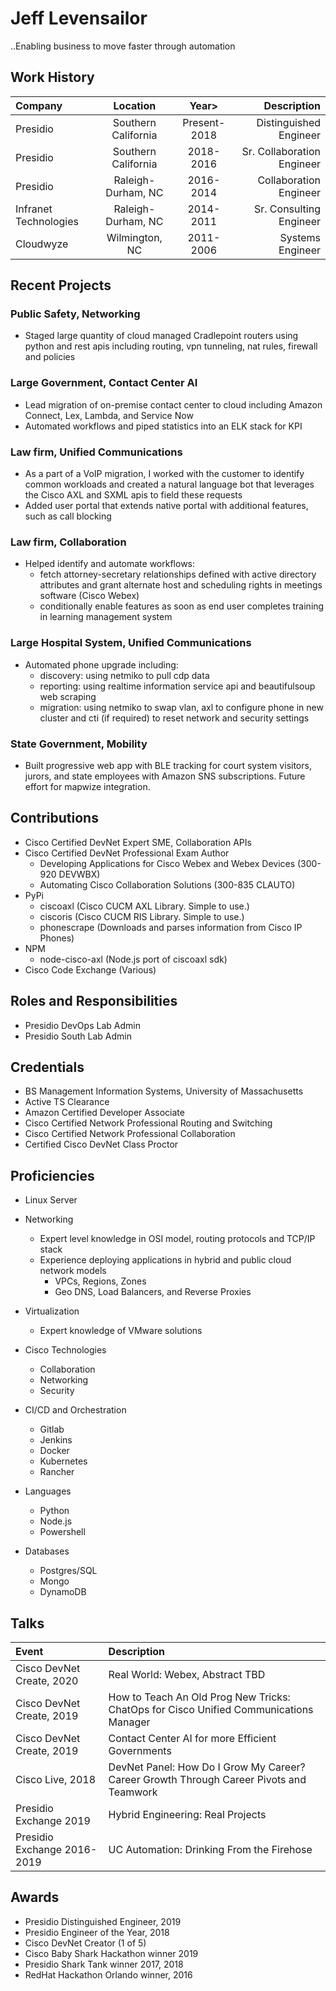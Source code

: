 # Jeff Levensailor

..Enabling business to move faster through automation

## Work History

| Company | Location | Year> | Description |
|:--------|:-------:|:-------:|--------:|
| Presidio | Southern California | Present-2018 | Distinguished Engineer |
| Presidio | Southern California | 2018-2016 | Sr. Collaboration Engineer |
| Presidio | Raleigh-Durham, NC | 2016-2014 | Collaboration Engineer |
| Infranet Technologies | Raleigh-Durham, NC | 2014-2011 | Sr. Consulting Engineer |
| Cloudwyze | Wilmington, NC | 2011-2006 | Systems Engineer |

## Recent Projects

### Public Safety, Networking
- Staged large quantity of cloud managed Cradlepoint routers using python and rest apis including routing, vpn tunneling, nat rules, firewall and policies

### Large Government, Contact Center AI
- Lead migration of on-premise contact center to cloud including Amazon Connect, Lex, Lambda, and Service Now 
- Automated workflows and piped statistics into an ELK stack for KPI

### Law firm, Unified Communications
- As a part of a VoIP migration, I worked with the customer to identify common workloads and created a natural language bot that leverages the Cisco AXL and SXML apis to field these requests
- Added user portal that extends native portal with additional features, such as call blocking

### Law firm, Collaboration
- Helped identify and automate workflows: 
  - fetch attorney-secretary relationships defined with active directory attributes and grant alternate host and scheduling rights in meetings software (Cisco Webex)
  - conditionally enable features as soon as end user completes training in learning management system
 
### Large Hospital System, Unified Communications
- Automated phone upgrade including: 
  - discovery: using netmiko to pull cdp data
  - reporting: using realtime information service api and beautifulsoup web scraping
  - migration: using netmiko to swap vlan, axl to configure phone in new cluster and cti (if required) to reset network and security settings

### State Government, Mobility
- Built progressive web app with BLE tracking for court system visitors, jurors, and state employees with Amazon SNS subscriptions. Future effort for mapwize integration.

## Contributions

- Cisco Certified DevNet Expert SME, Collaboration APIs
- Cisco Certified DevNet Professional Exam Author
  - Developing Applications for Cisco Webex and Webex Devices (300-920 DEVWBX)
  - Automating Cisco Collaboration Solutions (300-835 CLAUTO)
- PyPi
  - ciscoaxl (Cisco CUCM AXL Library. Simple to use.)
  - ciscoris (Cisco CUCM RIS Library. Simple to use.)
  - phonescrape (Downloads and parses information from Cisco IP Phones)
- NPM
  - node-cisco-axl (Node.js port of ciscoaxl sdk)
- Cisco Code Exchange (Various)

## Roles and Responsibilities

- Presidio DevOps Lab Admin
- Presidio South Lab Admin

## Credentials

- BS Management Information Systems, University of Massachusetts
- Active TS Clearance
- Amazon Certified Developer Associate
- Cisco Certified Network Professional Routing and Switching
- Cisco Certified Network Professional Collaboration
- Certified Cisco DevNet Class Proctor

## Proficiencies

- Linux Server

- Networking
  - Expert level knowledge in OSI model, routing protocols and TCP/IP stack
  - Experience deploying applications in hybrid and public cloud network models
    - VPCs, Regions, Zones
    - Geo DNS, Load Balancers, and Reverse Proxies

- Virtualization
  - Expert knowledge of VMware solutions
  
- Cisco Technologies
  - Collaboration
  - Networking
  - Security
  
- CI/CD and Orchestration
  - Gitlab
  - Jenkins
  - Docker
  - Kubernetes
  - Rancher
  
- Languages
  - Python
  - Node.js
  - Powershell
  
- Databases
  - Postgres/SQL
  - Mongo
  - DynamoDB

## Talks

| Event | Description |
|:--------|:--------|
| Cisco DevNet Create, 2020 | Real World: Webex, Abstract TBD |
| Cisco DevNet Create, 2019 | How to Teach An Old Prog New Tricks: ChatOps for Cisco Unified Communications Manager |
| Cisco DevNet Create, 2019 | Contact Center AI for more Efficient Governments |
| Cisco Live, 2018 | DevNet Panel: How Do I Grow My Career? Career Growth Through Career Pivots and Teamwork |
| Presidio Exchange 2019 | Hybrid Engineering: Real Projects |
| Presidio Exchange 2016-2019 | UC Automation: Drinking From the Firehose |

## Awards

- Presidio Distinguished Engineer, 2019
- Presidio Engineer of the Year, 2018
- Cisco DevNet Creator (1 of 5)
- Cisco Baby Shark Hackathon winner 2019
- Presidio Shark Tank winner 2017, 2018
- RedHat Hackathon Orlando winner, 2016


[CTLive]: <https://www.ciscolive.com/global/on-demand-library.html?#/session/1522770682533001cfEK>
[CTCreate]: <https://developer.cisco.com/devnetcreate/2019/agenda>
[CTExchange]: <https://presidio.com>
